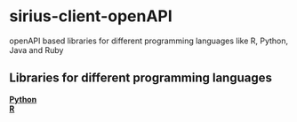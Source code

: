 # sirius-client-openAPI

openAPI based libraries for different  programming languages like R, Python, Java and Ruby

## Libraries for different programming languages

[**Python**](client-api_python)  
[**R**](client-api_r)  
